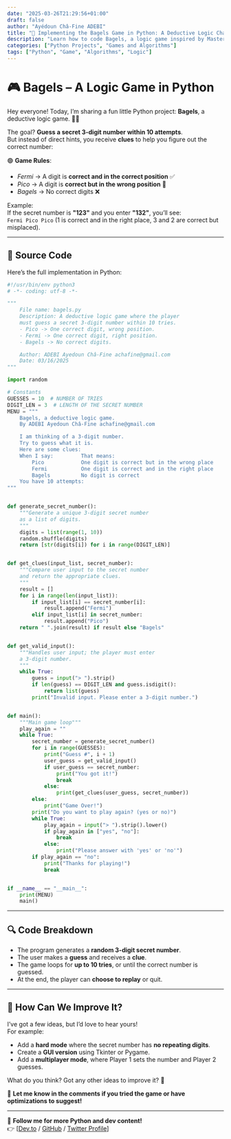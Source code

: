 ```yaml
---
date: "2025-03-26T21:29:56+01:00"
draft: false
author: "Ayédoun Châ-Fine ADEBI"
title: "🎯 Implementing the Bagels Game in Python: A Deductive Logic Challenge"
description: "Learn how to code Bagels, a logic game inspired by Mastermind, in Python. A detailed tutorial explaining the gameplay, clue system (Pico/Fermi/Bagels), and code optimization."
categories: ["Python Projects", "Games and Algorithms"]
tags: ["Python", "Game", "Algorithms", "Logic"]
---
```


# 🎮 Bagels – A Logic Game in Python

Hey everyone! Today, I’m sharing a fun little Python project: **Bagels**, a deductive logic game. 🧠💡

The goal? **Guess a secret 3-digit number within 10 attempts**.  
But instead of direct hints, you receive **clues** to help you figure out the correct number:

🟢 **Game Rules**:

- _Fermi_ → A digit is **correct and in the correct position** ✅  
- _Pico_ → A digit is **correct but in the wrong position** 🔄  
- _Bagels_ → No correct digits ❌  

Example:  
If the secret number is **"123"** and you enter **"132"**, you’ll see:  
`Fermi Pico Pico` (1 is correct and in the right place, 3 and 2 are correct but misplaced).

---

## **🚀 Source Code**

Here’s the full implementation in Python:

```python
#!/usr/bin/env python3
# -*- coding: utf-8 -*-

"""
    File name: bagels.py
    Description: A deductive logic game where the player
    must guess a secret 3-digit number within 10 tries.
    - Pico -> One correct digit, wrong position.
    - Fermi -> One correct digit, right position.
    - Bagels -> No correct digits.

    Author: ADEBI Ayedoun Châ-Fine achafine@gmail.com
    Date: 03/16/2025
"""

import random

# Constants
GUESSES = 10  # NUMBER OF TRIES
DIGIT_LEN = 3  # LENGTH OF THE SECRET NUMBER
MENU = """
    Bagels, a deductive logic game.
    By ADEBI Ayedoun Châ-Fine achafine@gmail.com

    I am thinking of a 3-digit number.
    Try to guess what it is.
    Here are some clues:
    When I say:         That means:
        Pico            One digit is correct but in the wrong place
        Fermi           One digit is correct and in the right place
        Bagels          No digit is correct
    You have 10 attempts:
"""


def generate_secret_number():
    """Generate a unique 3-digit secret number
    as a list of digits.
    """
    digits = list(range(1, 10))
    random.shuffle(digits)
    return [str(digits[i]) for i in range(DIGIT_LEN)]


def get_clues(input_list, secret_number):
    """Compare user input to the secret number
    and return the appropriate clues.
    """
    result = []
    for i in range(len(input_list)):
        if input_list[i] == secret_number[i]:
            result.append("Fermi")
        elif input_list[i] in secret_number:
            result.append("Pico")
    return " ".join(result) if result else "Bagels"


def get_valid_input():
    """Handles user input; the player must enter
    a 3-digit number.
    """
    while True:
        guess = input("> ").strip()
        if len(guess) == DIGIT_LEN and guess.isdigit():
            return list(guess)
        print("Invalid input. Please enter a 3-digit number.")


def main():
    """Main game loop"""
    play_again = ""
    while True:
        secret_number = generate_secret_number()
        for i in range(GUESSES):
            print("Guess #", i + 1)
            user_guess = get_valid_input()
            if user_guess == secret_number:
                print("You got it!")
                break
            else:
                print(get_clues(user_guess, secret_number))
        else:
            print("Game Over!")
        print("Do you want to play again? (yes or no)")
        while True:
            play_again = input("> ").strip().lower()
            if play_again in ["yes", "no"]:
                break
            else:
                print("Please answer with 'yes' or 'no'")
        if play_again == "no":
            print("Thanks for playing!")
            break


if __name__ == "__main__":
    print(MENU)
    main()
```

---

## **🔍 Code Breakdown**

- The program generates a **random 3-digit secret number**.
- The user makes a **guess** and receives a **clue**.
- The game loops for **up to 10 tries**, or until the correct number is guessed.
- At the end, the player can **choose to replay** or quit.

---

## **📌 How Can We Improve It?**

I’ve got a few ideas, but I’d love to hear yours!  
For example:

- Add a **hard mode** where the secret number has **no repeating digits**.
- Create a **GUI version** using Tkinter or Pygame.
- Add a **multiplayer mode**, where Player 1 sets the number and Player 2 guesses.

What do you think? Got any other ideas to improve it? 🚀

💬 **Let me know in the comments if you tried the game or have optimizations to suggest!**

---

📌 **Follow me for more Python and dev content!**  
👉 [[Dev.to](https://dev.to/memlenz) / [GitHub](https://github.com/memlenz) / [Twitter Profile](https://twitter.com/achafine)]
